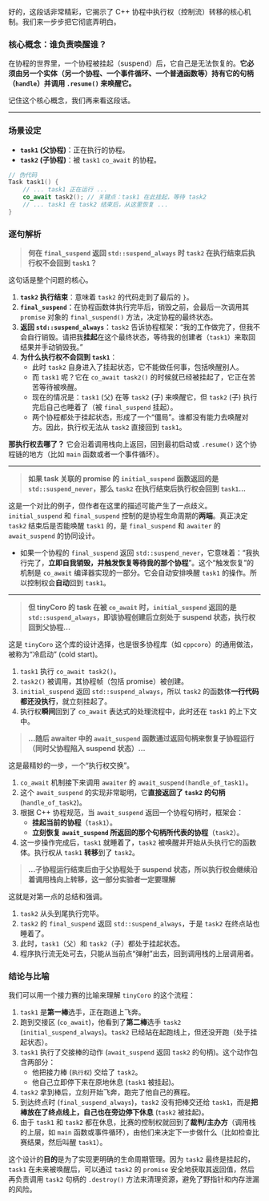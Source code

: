 好的，这段话非常精彩，它揭示了 C++ 协程中执行权（控制流）转移的核心机制。我们来一步步把它彻底弄明白。

### 核心概念：谁负责唤醒谁？

在协程的世界里，一个协程被挂起（suspend）后，它自己是无法恢复的。**它必须由另一个实体（另一个协程、一个事件循环、一个普通函数等）持有它的句柄（`handle`）并调用 `.resume()` 来唤醒它。**

记住这个核心概念，我们再来看这段话。

-----

### 场景设定

  * **`task1` (父协程)**：正在执行的协程。
  * **`task2` (子协程)**：被 `task1` `co_await` 的协程。

<!-- end list -->

```cpp
// 伪代码
Task task1() {
    // ... task1 正在运行 ...
    co_await task2(); // 关键点：task1 在此挂起，等待 task2
    // ... task1 在 task2 结束后，从这里恢复 ...
}
```

### 逐句解析

> **何在 `final_suspend` 返回 `std::suspend_always` 时 `task2` 在执行结束后执行权不会回到 `task1`？**

这句话是整个问题的核心。

1.  **`task2` 执行结束**：意味着 `task2` 的代码走到了最后的 `}`。
2.  **`final_suspend`**：在协程函数体执行完毕后，销毁之前，会最后一次调用其 `promise` 对象的 `final_suspend()` 方法，决定协程的最终状态。
3.  **返回 `std::suspend_always`**：`task2` 告诉协程框架：“我的工作做完了，但我不会自行销毁。请把我**挂起**在这个最终状态，等待我的创建者（`task1`）来取回结果并手动销毁我。”
4.  **为什么执行权不会回到 `task1`**：
      * 此时 `task2` 自身进入了挂起状态，它不能做任何事，包括唤醒别人。
      * 而 `task1` 呢？它在 `co_await task2()` 的时候就已经被挂起了，它正在苦苦等待被唤醒。
      * 现在的情况是：`task1` (父) 在等 `task2` (子) 来唤醒它，但 `task2` (子) 执行完后自己也睡着了（被 `final_suspend` 挂起）。
      * 两个协程都处于挂起状态，形成了一个“僵局”。谁都没有能力去唤醒对方。因此，执行权无法从 `task2` 直接回到 `task1`。

**那执行权去哪了？**
它会沿着调用栈向上返回，回到最初启动或 `.resume()` 这个协程链的地方（比如 `main` 函数或者一个事件循环）。

-----

> **如果 task 关联的 promise 的 `initial_suspend` 函数返回的是 `std::suspend_never`，那么 `task2` 在执行结束后执行权会回到 `task1`...**

这是一个对比的例子，但作者在这里的描述可能产生了一点歧义。`initial_suspend` 和 `final_suspend` 控制的是协程生命周期的**两端**。真正决定 `task2` 结束后是否能唤醒 `task1` 的，是 `final_suspend` 和 `awaiter` 的 `await_suspend` 的协同设计。

  * 如果一个协程的 `final_suspend` 返回 `std::suspend_never`，它意味着：“我执行完了，**立即自我销毁，并触发恢复等待我的那个协程**”。这个“触发恢复”的机制是 `co_await` 编译器实现的一部分。它会自动安排唤醒 `task1` 的操作。所以控制权会**自动**回到 `task1`。

-----

> **但 tinyCoro 的 task 在被 `co_await` 时，`initial_suspend` 返回的是 `std::suspend_always`，即该协程创建后立刻处于 suspend 状态，执行权回到父协程...**

这是 `tinyCoro` 这个库的设计选择，也是很多协程库（如 `cppcoro`）的通用做法，被称为“冷启动” (cold start)。

1.  `task1` 执行 `co_await task2()`。
2.  `task2()` 被调用，其协程帧（包括 promise）被创建。
3.  `initial_suspend` 返回 `std::suspend_always`，所以 `task2` 的函数体**一行代码都还没执行**，就立刻挂起了。
4.  执行权**瞬间**回到了 `co_await` 表达式的处理流程中，此时还在 `task1` 的上下文中。

> **...随后 awaiter 中的 `await_suspend` 函数通过返回句柄来恢复子协程运行（同时父协程陷入 suspend 状态）...**

这是最精妙的一步，一个“执行权交换”。

1.  `co_await` 机制接下来调用 `awaiter` 的 `await_suspend(handle_of_task1)`。
2.  这个 `await_suspend` 的实现非常聪明，它**直接返回了 `task2` 的句柄** (`handle_of_task2`)。
3.  根据 C++ 协程规范，当 `await_suspend` 返回一个协程句柄时，框架会：
      * **挂起当前的协程**（`task1`）。
      * **立刻恢复 `await_suspend` 所返回的那个句柄所代表的协程**（`task2`）。
4.  这一步操作完成后，`task1` 就睡着了，`task2` 被唤醒并开始从头执行它的函数体。执行权从 `task1` **转移**到了 `task2`。

> **...子协程运行结束后由于父协程处于 suspend 状态，所以执行权会继续沿着调用栈向上转移，这一部分实验者一定要理解**

这就是对第一点的总结和强调。

1.  `task2` 从头到尾执行完毕。
2.  `task2` 的 `final_suspend` 返回 `std::suspend_always`，于是 `task2` 在终点站也睡着了。
3.  此时，`task1`（父）和 `task2`（子）都处于挂起状态。
4.  程序执行流无处可去，只能从当前点“弹射”出去，回到调用栈的上层调用者。

### 结论与比喻

我们可以用一个接力赛的比喻来理解 `tinyCoro` 的这个流程：

1.  `task1` 是**第一棒**选手，正在跑道上飞奔。
2.  跑到交接区 (`co_await`)，他看到了**第二棒**选手 `task2` (`initial_suspend_always`)。`task2` 已经站在起跑线上，但还没开跑（处于挂起状态）。
3.  `task1` 执行了交接棒的动作 (`await_suspend` 返回 `task2` 的句柄)。这个动作包含两部分：
      * 他把接力棒 (`执行权`) 交给了 `task2`。
      * 他自己立即停下来在原地休息 (`task1` 被挂起)。
4.  `task2` 拿到棒后，立刻开始飞奔，跑完了他自己的赛程。
5.  到达终点时 (`final_suspend_always`)，`task2` 没有把棒交还给 `task1`，而是**把棒放在了终点线上，自己也在旁边停下休息** (`task2` 被挂起)。
6.  由于 `task1` 和 `task2` 都在休息，比赛的控制权就回到了**裁判/主办方**（调用栈的上层，如 `main` 函数或事件循环），由他们来决定下一步做什么（比如检查比赛结果，然后叫醒 `task1`）。

这个设计的**目的**是为了实现更明确的生命周期管理。因为 `task2` 最终是挂起的，`task1` 在未来被唤醒后，可以通过 `task2` 的 `promise` 安全地获取其返回值，然后再负责调用 `task2` 句柄的 `.destroy()` 方法来清理资源，避免了野指针和内存泄漏的风险。
